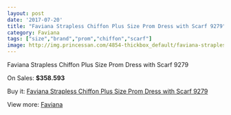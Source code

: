 ```yaml
---
layout: post
date: '2017-07-20'
title: "Faviana Strapless Chiffon Plus Size Prom Dress with Scarf 9279"
category: Faviana
tags: ["size","brand","prom","chiffon","scarf"]
image: http://img.princessan.com/4854-thickbox_default/faviana-strapless-chiffon-plus-size-prom-dress-with-scarf-9279.jpg
---
```

Faviana Strapless Chiffon Plus Size Prom Dress with Scarf 9279

On Sales: **$358.593**
<a href="https://www.princessan.com/en/faviana/2263-faviana-strapless-chiffon-plus-size-prom-dress-with-scarf-9279.html"><amp-img layout="responsive" width="600" height="600" src="//img.princessan.com/4854-thickbox_default/faviana-strapless-chiffon-plus-size-prom-dress-with-scarf-9279.jpg" alt="Faviana Strapless Chiffon Plus Size Prom Dress with Scarf 9279 0" /></a>
<a href="https://www.princessan.com/en/faviana/2263-faviana-strapless-chiffon-plus-size-prom-dress-with-scarf-9279.html"><amp-img layout="responsive" width="600" height="600" src="//img.princessan.com/4855-thickbox_default/faviana-strapless-chiffon-plus-size-prom-dress-with-scarf-9279.jpg" alt="Faviana Strapless Chiffon Plus Size Prom Dress with Scarf 9279 1" /></a>

Buy it: [Faviana Strapless Chiffon Plus Size Prom Dress with Scarf 9279](https://www.princessan.com/en/faviana/2263-faviana-strapless-chiffon-plus-size-prom-dress-with-scarf-9279.html "Faviana Strapless Chiffon Plus Size Prom Dress with Scarf 9279")

View more: [Faviana](https://www.princessan.com/en/19-faviana "Faviana")